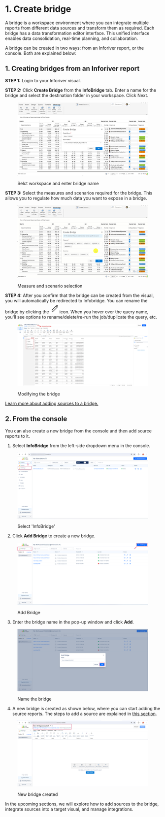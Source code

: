 # 1. Create bridge

A bridge is a workspace environment where you can integrate multiple reports from different data sources and transform them as required. Each bridge has a data transformation editor interface. This unified interface enables data consolidation, real-time planning, and collaboration.

A bridge can be created in two ways: from an Inforiver report, or the console. Both are explained below:

## 1. Creating bridges from an Inforiver report <a href="#id-1.-through-inforiver-console" id="id-1.-through-inforiver-console"></a>

**STEP 1:** Login to your Inforiver visual.

**STEP 2:** Click **Create Bridge** from the **InfoBridge** ta&#x62;**.** Enter a name for the bridge and select the destination folder in your workspace. Click Next.

<figure><img src="../.gitbook/assets/image (1148).png" alt=""><figcaption><p>Selct workspace and enter bridge name</p></figcaption></figure>

**STEP 3:** Select the measures and scenarios required for the bridge. This allows you to regulate how much data you want to expose in a bridge.

<figure><img src="../.gitbook/assets/Untitled Project (10).gif" alt=""><figcaption><p>Measure and scenario selection</p></figcaption></figure>

**STEP 4:** After you confirm that the bridge can be created from the visual, you will automatically be redirected to Infobridge. You can rename the bridge by clicking the <img src="../.gitbook/assets/image (1084).png" alt="" data-size="line">icon. When you hover over the query name, you'll see options to rename/delete/re-run the job/duplicate the query, etc.

<figure><img src="../.gitbook/assets/image (1085).png" alt=""><figcaption><p>Modifying the bridge</p></figcaption></figure>

[Learn more about adding sources to a bridge.](2.-add-source-to-bridge.md)

## 2. From the console

You can also create a new bridge from the console and then add source reports to it.

1. Select **InfoBridge** from the left-side dropdown menu in the console.

<figure><img src="../.gitbook/assets/image (791).png" alt=""><figcaption><p>Select 'InfoBridge'</p></figcaption></figure>

2. Click **Add Bridge** to create a new bridge.

<figure><img src="../.gitbook/assets/image (792).png" alt=""><figcaption><p>Add Bridge</p></figcaption></figure>

3. Enter the bridge name in the pop-up window and click **Add**.

<figure><img src="../.gitbook/assets/image (793).png" alt=""><figcaption><p>Name the bridge</p></figcaption></figure>

4. A new bridge is created as shown below, where you can start adding the source reports. The steps to add a source are explained in [this section](2.-add-source-to-bridge.md).

<figure><img src="../.gitbook/assets/image (794).png" alt=""><figcaption><p>New bridge created</p></figcaption></figure>

In the upcoming sections, we will explore how to add sources to the bridge, integrate sources into a target visual, and manage integrations.&#x20;
